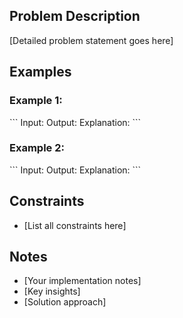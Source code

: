 ## Problem Description

[Detailed problem statement goes here]

## Examples

### Example 1:

\`\`\`
Input:
Output:
Explanation:
\`\`\`

### Example 2:

\`\`\`
Input:
Output:
Explanation:
\`\`\`

## Constraints

- [List all constraints here]

## Notes

- [Your implementation notes]
- [Key insights]
- [Solution approach]
